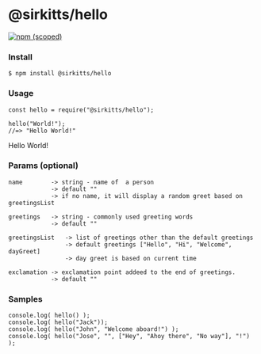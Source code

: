 # @sirkitts/hello

[![npm (scoped)](https://img.shields.io/npm/v/@sirkitts/hello.svg)](https://github.com/sirkitts/hello)

### Install ###
```
$ npm install @sirkitts/hello
```

### Usage ###
```
const hello = require("@sirkitts/hello");

hello("World!");
//=> "Hello World!"
```

Hello World!

### Params (optional) ###
```
name        -> string - name of  a person
            -> default ""
            -> if no name, it will display a random greet based on greetingsList

greetings   -> string - commonly used greeting words
            -> default ""

greetingsList   -> list of greetings other than the default greetings
                -> default greetings ["Hello", "Hi", "Welcome", dayGreet]
                -> day greet is based on current time

exclamation -> exclamation point addeed to the end of greetings.
            -> default ""
```

### Samples ###
```
console.log( hello() );
console.log( hello("Jack"));
console.log( hello("John", "Welcome aboard!") );
console.log( hello("Jose", "", ["Hey", "Ahoy there", "No way"], "!") );

```
